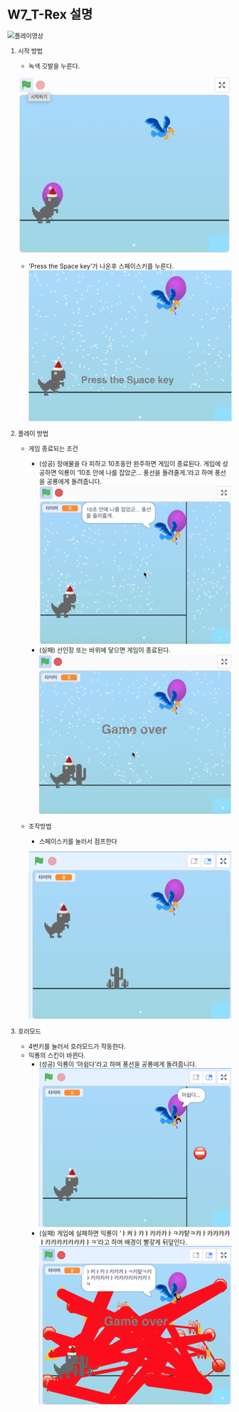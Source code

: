 # W7_T-Rex 설명
![플레이영상](T-Rex.png)
1. 시작 방법
    - 녹색 깃발을 누른다.

    ![시작버튼](trex시작버튼.png)
    - 'Press the Space key'가 나온후 스페이스키를 누른다.![스페이스바를 눌러주세요](trex.png)
2. 플레이 방법
    - 게임 종료되는 조건
       - (성공) 장애물을 다 피하고 10초동안 완주하면 게임이 종료된다.
        	 게임에 성공하면 익룡이 ‘10초 안에 나를 잡았군... 풍선을 돌려줄게.’라고 하며 풍선을 공룡에게 돌려줍니다.![성공](trex-성공.png)
        - (실패) 선인장 또는 바위에 닿으면 게임이 종료된다.![게임오버](trex-game%20over.png)
    - 조작방법
        - 스페이스키를 눌러서 점프한다
        
        ![점프](jump.png)
3. 호러모드
    - 4번키를 눌러서 호러모드가 작동한다.
    - 익룡의 스킨이 바뀐다.
        - (성공) 익룡이 ‘아쉽다’라고 하며 풍선을 공룡에게 돌려줍니다.
        ![아쉽다](아쉽다.png)
        - (실패) 게임에 실패하면 익룡이 ‘ㅑ켜ㅑ캬ㅑ캬캬캬ㅑㅋ캬턑ㅋ캬ㅑ캬캬캬캬ㅑ캬캬캬캬캬캬캬ㅑㅋ’라고 하며 배경이 빨갛게 뒤덮인다.
        ![캬캬캬](kakaka.png)
	 
 